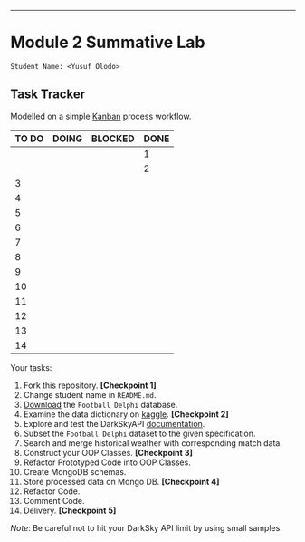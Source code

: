 
________________________
# Module 2 Summative Lab

    Student Name: <Yusuf Olodo>

## Task Tracker

Modelled on a simple [Kanban](https://www.atlassian.com/agile/kanban) process workflow.

| TO DO | DOING | BLOCKED | DONE |
|-------|-------|---------|------|
||||1|
||||2|
|3||||
|4||||
|5||||
|6||||
|7||||
|8||||
|9||||
|10||||
|11||||
|12||||
|13||||
|14||||

Your tasks:
 1. Fork this repository. **[Checkpoint 1]**
 2. Change student name in `README.md`.
 3. [Download](https://www.kaggle.com/laudanum/footballdelphi/download) the `Football Delphi` database.
 4. Examine the data dictionary on [kaggle](https://www.kaggle.com/laudanum/footballdelphi). **[Checkpoint 2]**
 6. Explore and test the DarkSkyAPI [documentation](https://darksky.net/dev/docs).
 7. Subset the `Football Delphi` dataset to the given specification.
 8. Search and merge historical weather with corresponding match data.
 9. Construct your OOP Classes. **[Checkpoint 3]**
 10. Refactor Prototyped Code into OOP Classes.
 11. Create MongoDB schemas.
 12. Store processed data on Mongo DB. **[Checkpoint 4]**
 13. Refactor Code.
 14. Comment Code.
 15. Delivery. **[Checkpoint 5]**

_Note_: Be careful not to hit your DarkSky API limit by using small samples.

